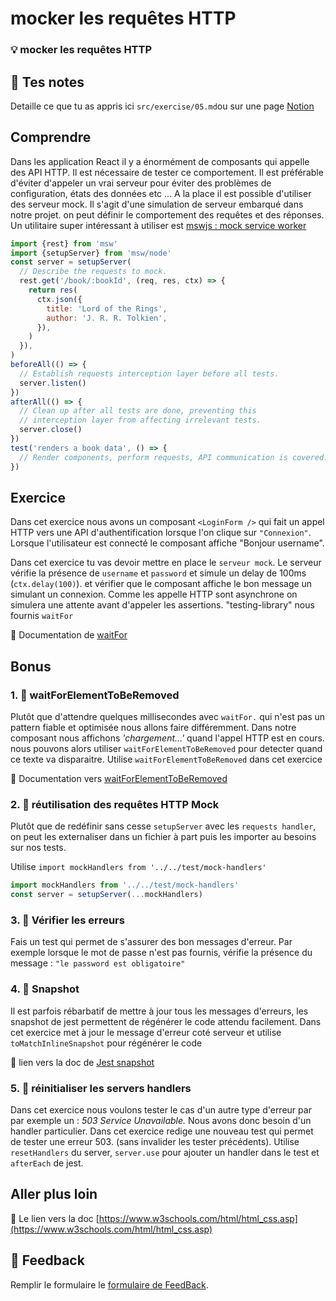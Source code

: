 # mocker les requêtes HTTP

### 💡 mocker les requêtes HTTP

## 📝 Tes notes

Detaille ce que tu as appris ici
`src/exercise/05.md`ou sur une page [Notion](https://go.mikecodeur.com/course-notes-template)

## Comprendre

Dans les application React il y a énormément de composants qui appelle des API
HTTP. Il est nécessaire de tester ce comportement. Il est préférable d'éviter
d'appeler un vrai serveur pour éviter des problèmes de configuration, états des
données etc ... A la place il est possible d'utiliser des serveur mock. Il
s'agit d'une simulation de serveur embarqué dans notre projet. on peut définir
le comportement des requêtes et des réponses. Un utilitaire super intéressant à
utiliser est [mswjs : mock service worker](https://mswjs.io/)

```jsx
import {rest} from 'msw'
import {setupServer} from 'msw/node'
const server = setupServer(
  // Describe the requests to mock.
  rest.get('/book/:bookId', (req, res, ctx) => {
    return res(
      ctx.json({
        title: 'Lord of the Rings',
        author: 'J. R. R. Tolkien',
      }),
    )
  }),
)
beforeAll(() => {
  // Establish requests interception layer before all tests.
  server.listen()
})
afterAll(() => {
  // Clean up after all tests are done, preventing this
  // interception layer from affecting irrelevant tests.
  server.close()
})
test('renders a book data', () => {
  // Render components, perform requests, API communication is covered.
})
```

## Exercice

Dans cet exercice nous avons un composant `<LoginForm />` qui fait un appel HTTP
vers une API d'authentification lorsque l'on clique sur `"Connexion"`. Lorsque
l'utilisateur est connecté le composant affiche "Bonjour username".

Dans cet exercice tu vas devoir mettre en place le `serveur mock`. Le serveur
vérifie la présence de `username` et `password` et simule un delay de 100ms
(`ctx.delay(100)`). et vérifier que le composant affiche le bon message un
simulant un connexion. Comme les appelle HTTP sont asynchrone on simulera une
attente avant d'appeler les assertions. "testing-library" nous fournis `waitFor`

📑 Documentation de
[waitFor](https://testing-library.com/docs/dom-testing-library/api-async/)

## Bonus

### 1. 🚀 waitForElementToBeRemoved

Plutôt que d'attendre quelques millisecondes avec `waitFor.` qui n'est pas un
pattern fiable et optimisée nous allons faire différemment. Dans notre composant
nous affichons _'chargement...'_ quand l'appel HTTP est en cours. nous pouvons
alors utiliser `waitForElementToBeRemoved` pour detecter quand ce texte va
disparaitre. Utilise `waitForElementToBeRemoved` dans cet exercice

📑 Documentation vers
[waitForElementToBeRemoved](https://testing-library.com/docs/dom-testing-library/api-async/#waitforelementtoberemoved)

### 2. 🚀 réutilisation des requêtes HTTP Mock

Plutôt que de redéfinir sans cesse `setupServer` avec les `requests handler`, on
peut les externaliser dans un fichier à part puis les importer au besoins sur
nos tests.

Utilise `import mockHandlers from '../../test/mock-handlers'`

```jsx
import mockHandlers from '../../test/mock-handlers'
const server = setupServer(...mockHandlers)
```

### 3. 🚀 Vérifier les erreurs

Fais un test qui permet de s'assurer des bon messages d'erreur. Par exemple
lorsque le mot de passe n'est pas fournis, vérifie la présence du message :
`"le password est obligatoire"`

### 4. 🚀 Snapshot

Il est parfois rébarbatif de mettre à jour tous les messages d'erreurs, les
snapshot de jest permettent de régénérer le code attendu facilement. Dans cet
exercice met à jour le message d'erreur coté serveur et utilise
`toMatchInlineSnapshot` pour régénérer le code

📑 lien vers la doc de
[Jest snapshot](https://jestjs.io/fr/docs/snapshot-testing)

### 5. 🚀 réinitialiser les servers handlers

Dans cet exercice nous voulons tester le cas d'un autre type d'erreur par par
exemple un : _503 Service Unavailable._ Nous avons donc besoin d'un handler
particulier. Dans cet exercice redige une nouveau test qui permet de tester une
erreur 503. (sans invalider les tester précédents). Utilise `resetHandlers` du
server, `server.use` pour ajouter un handler dans le test et `afterEach` de
jest.

## Aller plus loin

📑 Le lien vers la doc
[https://www.w3schools.com/html/html_css.asp](https://www.w3schools.com/html/html_css.asp)

## 🐜 Feedback

Remplir le formulaire le
[formulaire de FeedBack](https://go.mikecodeur.com/cours-react-avis).
